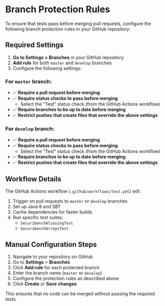 # Branch Protection Rules

To ensure that tests pass before merging pull requests, configure the following branch protection rules in your GitHub repository:

## Required Settings

1. **Go to Settings > Branches** in your GitHub repository
2. **Add rule** for both `master` and `develop` branches
3. Configure the following settings:

### For `master` branch:
- ✅ **Require a pull request before merging**
- ✅ **Require status checks to pass before merging**
  - Select the "Test" status check (from the GitHub Actions workflow)
- ✅ **Require branches to be up to date before merging**
- ✅ **Restrict pushes that create files that override the above settings**

### For `develop` branch:
- ✅ **Require a pull request before merging**
- ✅ **Require status checks to pass before merging**
  - Select the "Test" status check (from the GitHub Actions workflow)
- ✅ **Require branches to be up to date before merging**
- ✅ **Restrict pushes that create files that override the above settings**

## Workflow Details

The GitHub Actions workflow (`.github/workflows/test.yml`) will:

1. Trigger on pull requests to `master` or `develop` branches
2. Set up Java 8 and SBT
3. Cache dependencies for faster builds
4. Run specific test suites:
   - `SecuribenchAliasingTest`
   - `SecuribenchArraysTest`

## Manual Configuration Steps

1. Navigate to your repository on GitHub
2. Go to **Settings** > **Branches**
3. Click **Add rule** for each protected branch
4. Enter the branch name (`master` or `develop`)
5. Configure the protection rules as described above
6. Click **Create** or **Save changes**

This ensures that no code can be merged without passing the required tests. 